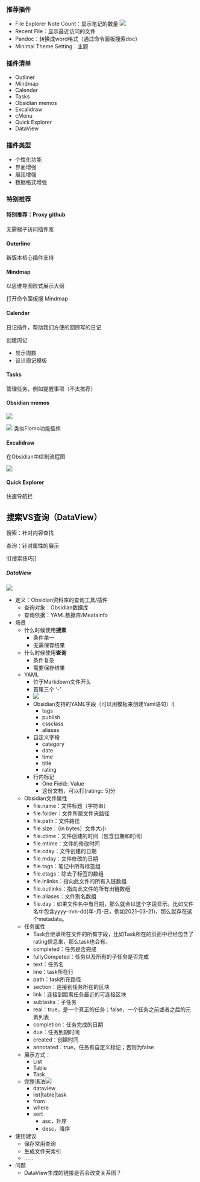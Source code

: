 ### 推荐插件
- File Explorer Note Count：显示笔记的数量
![](https://zjmantou-drawingbed.oss-cn-hangzhou.aliyuncs.com/picture/setting_note_count.png)
- Recent File：显示最近访问的文件
- Pandoc：转换成word格式（通过命令面板搜索doc）
- Minimal Theme Setting：主题

### 插件清单
- Outliner
- Mindmap
- Calendar
- Tasks
- Obsidian memos
- Excalidraw
- cMenu
- Quick Explorer
- DataView

### 插件类型
- 个性化功能
- 界面增强
- 展现增强
- 数据格式增强

### 特别推荐

#### 特别推荐：Proxy github

无需梯子访问插件库

#### ~~Outerline~~

新版本核心插件支持

#### Mindmap

以思维导图形式展示大纲

打开命令面板搜 Mindmap 

#### Calender

日记插件，帮助我们方便的回顾写的日记

创建周记
- 显示周数
- 设计周记模板

#### Tasks

管理任务，例如提醒事项（不太推荐）

#### Obsidian memos
![](https://zjmantou-drawingbed.oss-cn-hangzhou.aliyuncs.com/picture/memos.png)

![](https://zjmantou-drawingbed.oss-cn-hangzhou.aliyuncs.com/picture/Memos2.png)
类似Flomo功能插件

#### Excalidraw

在Obsidian中绘制流程图

![](https://zjmantou-drawingbed.oss-cn-hangzhou.aliyuncs.com/picture/Excalidraw.png)

#### Quick Explorer
快速导航栏

## 搜索VS查询（DataView）

搜索：针对内容查找

查询：针对属性的展示

![[搜索技巧]]
##### DataView

![](https://zjmantou-drawingbed.oss-cn-hangzhou.aliyuncs.com/picture/dataview.png)

- 定义：Obsidian资料库的查询工具/插件
	- 查询对象：Obsidian数据库
	- 查询依据：YAML数据库/Meatainfo
- 场景
	- 什么时候使用**搜素**
		- 条件单一
		- 无需保存结果
	- 什么时候使用**查询**
		- 条件复杂
		- 需要保存结果
	- YAML
		- 位于Markdown文件开头
		- 首尾三个 ‘-’
		- ![](https://zjmantou-drawingbed.oss-cn-hangzhou.aliyuncs.com/picture/YAML.png)
		- Obsidian支持的YAML字段（可以用模板来创建Yaml语句）![[](https://zjmantou-drawingbed.oss-cn-hangzhou.aliyuncs.com/picture/Yaml_template.png)
			- tags
			- publish
			- cssclass
			- aliases
		- 自定义字段
			- category
			- date
			- time
			- title
			- rating
		- 行内标记
			- One Field:: Value
			- 这份文档，可以打[rating:: 5]分
	- Obsidian文件属性
		- file.name：文件标题（字符串）
		- file.folder：文件所属文件夹路径
		- file.path：文件路径
		- file.size：（in bytes）文件大小
		- file.ctime：文件创建的时间（包含日期和时间）
		- file.mtime：文件的修改时间
		- file.cday：文件创建的日期
		- file.mday：文件修改的日期
		- file.tags：笔记中所有标签组
		- file.etags：除去子标签的数组
		- file.inlinks：指向此文件的所有入链数组
		- file.outlinks：指向此文件的所有出链数组
		- file.aliases：文件别名数组
		- file.day：如果文件名中有日期，那么就会以这个字段显示。比如文件名中包含yyyy-mm-dd(年-月-日，例如2021-03-21)，那么就存在这个metadata。
	- 任务属性
		- Task会继承所在文件的所有字段，比如Task所在的页面中已经包含了rating信息来，那么task也会有。
		- completed：任务是否完成
		- fullyCompeted：任务以及所有的子任务是否完成
		- text：任务名
		- line：task所在行
		- path：task所在路径
		- section：连接到任务所在的区块
		- link：连接到距离任务最近的可连接区块
		- subtasks：子任务
		- real：true，是一个真正的任务；false，一个任务之前或者之后的元素列表
		- completion：任务完成的日期
		- due：任务到期时间
		- created：创建时间
		- annotated：true，任务有自定义标记；否则为false
	- 展示方式：
		- List
		- Table
		- Task
	-  完整语法![](https://zjmantou-drawingbed.oss-cn-hangzhou.aliyuncs.com/picture/YAML_yufa.png)
		- dataview
		- list|table|task
		- from
		- where
		- sort
			- asc，升序
			- desc，降序
- 使用建议
	- 保存常用查询
	- 生成文件夹索引
	- ......
- 问题
	- DataView生成的链接是否会改变关系图？
